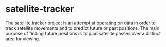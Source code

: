 # satellite-tracker
The satellite tracker project is an attempt at operating on data in order to track satellite movements and to
predict future or past positions. The main purpose of finding future positions is to plan satellite passes over 
a distinct area for viewing.
